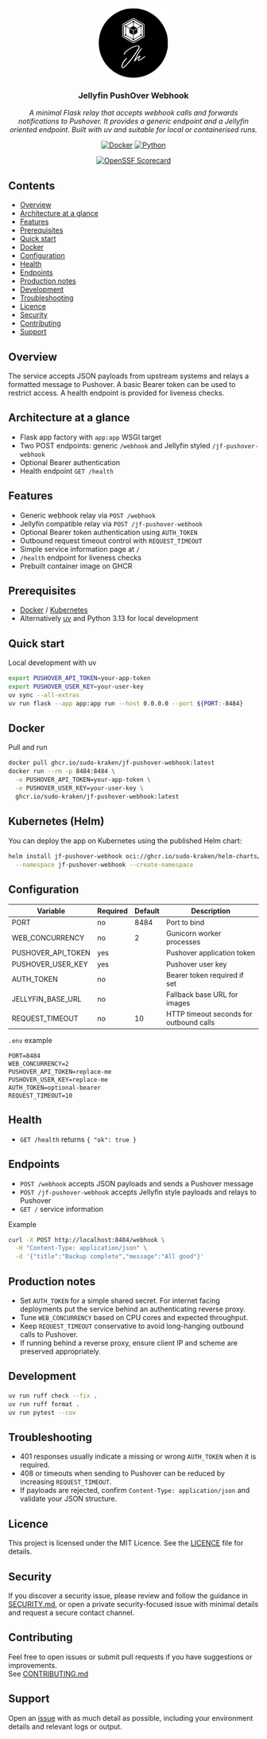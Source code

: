 <div align="center">
<img src="docs/assets/logo.png" align="center" width="144px" height="144px"/>

### Jellyfin PushOver Webhook

_A minimal Flask relay that accepts webhook calls and forwards notifications to Pushover. It provides a generic endpoint and a Jellyfin oriented endpoint. Built with uv and suitable for local or containerised runs._
</div>

<div align="center">

[![Docker](https://img.shields.io/github/v/tag/sudo-kraken/jf-pushover-webhook?label=docker&logo=docker&style=for-the-badge)](https://github.com/sudo-kraken//jf-pushover-webhook/pkgs/container//jf-pushover-webhook) [![Python](https://img.shields.io/python/required-version-toml?tomlFilePath=https%3A%2F%2Fraw.githubusercontent.com%2Fsudo-kraken%2F/jf-pushover-webhook%2Fmain%2Fpyproject.toml&logo=python&logoColor=yellow&color=3776AB&style=for-the-badge)](https://github.com/sudo-kraken/jf-pushover-webhook/blob/main/pyproject.toml)
</div>

<div align="center">

[![OpenSSF Scorecard](https://img.shields.io/ossf-scorecard/github.com/sudo-kraken/jf-pushover-webhook?label=openssf%20scorecard&style=for-the-badge)](https://scorecard.dev/viewer/?uri=github.com/sudo-kraken/jf-pushover-webhook)

</div>

## Contents

- [Overview](#overview)
- [Architecture at a glance](#architecture-at-a-glance)
- [Features](#features)
- [Prerequisites](#prerequisites)
- [Quick start](#quick-start)
- [Docker](#docker)
- [Configuration](#configuration)
- [Health](#health)
- [Endpoints](#endpoints)
- [Production notes](#production-notes)
- [Development](#development)
- [Troubleshooting](#troubleshooting)
- [Licence](#licence)
- [Security](#security)
- [Contributing](#contributing)
- [Support](#support)

## Overview

The service accepts JSON payloads from upstream systems and relays a formatted message to Pushover. A basic Bearer token can be used to restrict access. A health endpoint is provided for liveness checks.

## Architecture at a glance

- Flask app factory with `app:app` WSGI target
- Two POST endpoints: generic `/webhook` and Jellyfin styled `/jf-pushover-webhook`
- Optional Bearer authentication
- Health endpoint `GET /health`

## Features

- Generic webhook relay via `POST /webhook`
- Jellyfin compatible relay via `POST /jf-pushover-webhook`
- Optional Bearer token authentication using `AUTH_TOKEN`
- Outbound request timeout control with `REQUEST_TIMEOUT`
- Simple service information page at `/`
- `/health` endpoint for liveness checks
- Prebuilt container image on GHCR

## Prerequisites

- [Docker](https://www.docker.com/) / [Kubernetes](https://kubernetes.io/)
- Alternatively [uv](https://docs.astral.sh/uv/) and Python 3.13 for local development

## Quick start

Local development with uv

```bash
export PUSHOVER_API_TOKEN=your-app-token
export PUSHOVER_USER_KEY=your-user-key
uv sync --all-extras
uv run flask --app app:app run --host 0.0.0.0 --port ${PORT:-8484}
```

## Docker

Pull and run

```bash
docker pull ghcr.io/sudo-kraken/jf-pushover-webhook:latest
docker run --rm -p 8484:8484 \
  -e PUSHOVER_API_TOKEN=your-app-token \
  -e PUSHOVER_USER_KEY=your-user-key \
  ghcr.io/sudo-kraken/jf-pushover-webhook:latest
```
## Kubernetes (Helm)

You can deploy the app on Kubernetes using the published Helm chart:

```bash
helm install jf-pushover-webhook oci://ghcr.io/sudo-kraken/helm-charts/jf-pushover-webhook \
  --namespace jf-pushover-webhook --create-namespace
```

## Configuration

| Variable | Required | Default | Description |
|----------|----------|---------|-------------|
| PORT | no | 8484 | Port to bind |
| WEB_CONCURRENCY | no | 2 | Gunicorn worker processes |
| PUSHOVER_API_TOKEN | yes |  | Pushover application token |
| PUSHOVER_USER_KEY | yes |  | Pushover user key |
| AUTH_TOKEN | no |  | Bearer token required if set |
| JELLYFIN_BASE_URL | no |  | Fallback base URL for images |
| REQUEST_TIMEOUT | no | 10 | HTTP timeout seconds for outbound calls |

`.env` example

```dotenv
PORT=8484
WEB_CONCURRENCY=2
PUSHOVER_API_TOKEN=replace-me
PUSHOVER_USER_KEY=replace-me
AUTH_TOKEN=optional-bearer
REQUEST_TIMEOUT=10
```

## Health

- `GET /health` returns `{ "ok": true }`

## Endpoints

- `POST /webhook` accepts JSON payloads and sends a Pushover message
- `POST /jf-pushover-webhook` accepts Jellyfin style payloads and relays to Pushover
- `GET /` service information

Example

```bash
curl -X POST http://localhost:8484/webhook \
  -H "Content-Type: application/json" \
  -d '{"title":"Backup complete","message":"All good"}'
```

## Production notes

- Set `AUTH_TOKEN` for a simple shared secret. For internet facing deployments put the service behind an authenticating reverse proxy.
- Tune `WEB_CONCURRENCY` based on CPU cores and expected throughput.
- Keep `REQUEST_TIMEOUT` conservative to avoid long-hanging outbound calls to Pushover.
- If running behind a reverse proxy, ensure client IP and scheme are preserved appropriately.

## Development

```bash
uv run ruff check --fix .
uv run ruff format .
uv run pytest --cov
```

## Troubleshooting

- 401 responses usually indicate a missing or wrong `AUTH_TOKEN` when it is required.
- 408 or timeouts when sending to Pushover can be reduced by increasing `REQUEST_TIMEOUT`.
- If payloads are rejected, confirm `Content-Type: application/json` and validate your JSON structure.

## Licence

This project is licensed under the MIT Licence. See the [LICENCE](LICENCE) file for details.

## Security

If you discover a security issue, please review and follow the guidance in [SECURITY.md](SECURITY.md), or open a private security-focused issue with minimal details and request a secure contact channel.

## Contributing

Feel free to open issues or submit pull requests if you have suggestions or improvements.  
See [CONTRIBUTING.md](CONTRIBUTING.md)

## Support

Open an [issue](/../../issues) with as much detail as possible, including your environment details and relevant logs or output.
